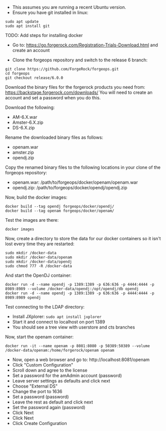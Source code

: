 
- This assumes you are running a recent Ubuntu version.
- Ensure you have git installed in linux:

```
sudo apt update
sudo apt install git
```

TODO: Add steps for installing docker

- Go to: https://go.forgerock.com/Registration-Trials-Download.html and create an account

- Clone the forgeops repository and switch to the release 6 branch:

```
git clone https://github.com/ForgeRock/forgeops.git
cd forgeops
git checkout release/6.0.0
```

Download the binary files for the forgerock products you need from: https://backstage.forgerock.com/downloads/
You will need to create an account and set a password when you do this.

Download the following:

- AM-6.X.war
- Amster-6.X.zip
- DS-6.X.zip

Rename the downloaded binary files as follows:

- openam.war
- amster.zip
- opendj.zip

Copy the renamed binary files to the following locations in your clone of the forgeops repository:

- openam.war: /path/to/forgeops/docker/openam/openam.war
- opendj.zip: /path/to/forgeops/docker/opendj/opendj.zip

Now, build the docker images:

```
docker build --tag opendj forgeops/docker/opendj/
docker build --tag openam forgeops/docker/openam/
```

Test the images are there:

```
docker images
```

Now, create a directory to store the data for our docker containers so it isn't lost every time they are restarted:

```
sudo mkdir /docker-data
sudo mkdir /docker-data/openam
sudo mkdir /docker-data/opendj
sudo chmod 777 -R /docker-data
```

And start the OpenDJ container:

```
docker run -d --name opendj -p 1389:1389 -p 636:636 -p 4444:4444 -p 8989:8989 --volume /docker-data/opendj:/opt/opendj/db opendj
docker run -d --name opendj -p 1389:1389 -p 636:636 -p 4444:4444 -p 8989:8989 opendj
```

Test connecting to the LDAP directory:

- Install JXplorer: ```sudo apt install jxplorer```
- Start it and connect to localhost on port 1389
- You should see a tree view with userstore and cts branches


Now, start the openam container:

```
docker run -it --name openam -p 8081:8080 -p 50389:50389 --volume /docker-data/openam:/home/forgerock/openam openam
```

- Now, open a web browser and go to: http://localhost:8081/openam
- Click "Custom Configuration"
- Scroll down and agree to the license
- Set a password for the amAdmin account (password)
- Leave server settings as defaults and click next
- Choose "External DS"
- Change the port to 1636
- Set a password (password)
- Leave the rest as default and click next
- Set the password again (password)
- Click Next
- Click Next
- Click Create Configuration


